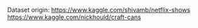 Dataset origin:
https://www.kaggle.com/shivamb/netflix-shows
https://www.kaggle.com/nickhould/craft-cans